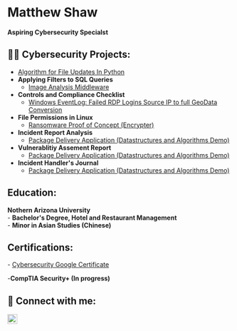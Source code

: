 <h1>Matthew Shaw</h1>  
<b>Aspiring Cybersecurity Specialst</b>

  <h2>👨‍💻 Cybersecurity Projects:</h2>

- <a href="https://www.dropbox.com/scl/fi/39kcbhkx3m01256a1sdli/Algorithm-for-file-updates-in-Python.pdf?rlkey=6ekry1apecv1ag1ga6l96cp50&dl=0">Algorithm for File Updates In Python</a>
- <b>Applying Filters to SQL Queries</b>
  - [Image Analysis Middleware](https://github.com/joshmadakor1/4chan-Image-Analysis-Middleware-C964) 
- <b>Controls and Compliance Checklist</b>
  - [Windows EventLog: Failed RDP Logins Source IP to full GeoData Conversion](https://github.com/joshmadakor1/Sentinel-Lab)
- <b>File Permissions in Linux </b>
  - [Ransomware Proof of Concept (Encrypter)](https://github.com/joshmadakor1/EncrypterPOC)
- <b>Incident Report Analysis</b>
  - [Package Delivery Application (Datastructures and Algorithms Demo)](https://github.com/joshmadakor1/Package-Delivery-Pathfinding-Algorithm)
- <b>Vulnerablitiy Assement Report</b>
  - [Package Delivery Application (Datastructures and Algorithms Demo)](https://github.com/joshmadakor1/Package-Delivery-Pathfinding-Algorithm)
- <b>Incident Handler's Journal</b>
  - [Package Delivery Application (Datastructures and Algorithms Demo)](https://github.com/joshmadakor1/Package-Delivery-Pathfinding-Algorithm)

<h2>Education:</h2>
<b> Nothern Arizona University</b>
<br>
- <b>Bachelor's Degree, Hotel and Restaurant Management</b>
<br>
- <b>Minor in Asian Studies (Chinese)</b>
  
<h2>Certifications:</h2>
- <a href="https://www.coursera.org/account/accomplishments/specialization/MVSGQ749EFWW/">Cybersecurity Google Certificate</a>

-<b>CompTIA Security+ (In progress)</b>
<h2> 🤳 Connect with me:</h2>

[<img align="left" alt="Matthew-K-Shaw | LinkedIn" width="22px" src="https://cdn.jsdelivr.net/npm/simple-icons@v3/icons/linkedin.svg" />][linkedin]


[linkedin]: https://linkedin.com/in/matthew-k-shaw
